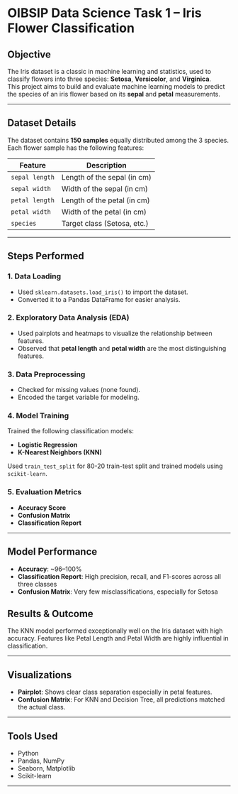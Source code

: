# OIBSIP Data Science Task 1 – Iris Flower Classification

##  Objective
The Iris dataset is a classic in machine learning and statistics, used to classify flowers into three species: **Setosa**, **Versicolor**, and **Virginica**.  
This project aims to build and evaluate machine learning models to predict the species of an iris flower based on its **sepal** and **petal** measurements.

---

## Dataset Details

The dataset contains **150 samples** equally distributed among the 3 species. Each flower sample has the following features:

| Feature         | Description                     |
|----------------|---------------------------------|
| `sepal length` | Length of the sepal (in cm)     |
| `sepal width`  | Width of the sepal (in cm)      |
| `petal length` | Length of the petal (in cm)     |
| `petal width`  | Width of the petal (in cm)      |
| `species`      | Target class (Setosa, etc.)     |

---

## Steps Performed

### 1. Data Loading
- Used `sklearn.datasets.load_iris()` to import the dataset.
- Converted it to a Pandas DataFrame for easier analysis.

### 2. Exploratory Data Analysis (EDA)
- Used pairplots and heatmaps to visualize the relationship between features.
- Observed that **petal length** and **petal width** are the most distinguishing features.

### 3. Data Preprocessing
- Checked for missing values (none found).
- Encoded the target variable for modeling.

### 4. Model Training
Trained the following classification models:
- **Logistic Regression**
- **K-Nearest Neighbors (KNN)**

Used `train_test_split` for 80-20 train-test split and trained models using `scikit-learn`.

### 5. Evaluation Metrics
- **Accuracy Score**
- **Confusion Matrix**
- **Classification Report**

---

## Model Performance

-  **Accuracy**: ~96–100%
-  **Classification Report**: High precision, recall, and F1-scores across all three classes
-  **Confusion Matrix**: Very few misclassifications, especially for Setosa

## Results & Outcome
The KNN model performed exceptionally well on the Iris dataset with high accuracy.
Features like Petal Length and Petal Width are highly influential in classification.

---

## Visualizations

- **Pairplot**: Shows clear class separation especially in petal features.
- **Confusion Matrix**: For KNN and Decision Tree, all predictions matched the actual class.

---

## Tools Used

- Python
- Pandas, NumPy
- Seaborn, Matplotlib
- Scikit-learn

---




